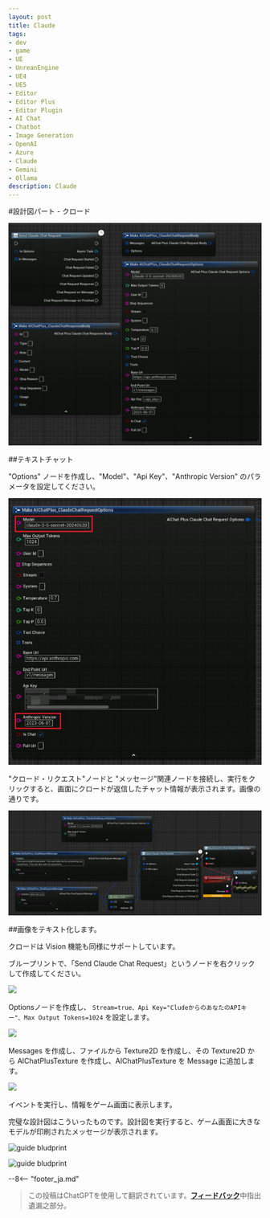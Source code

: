 ```yaml
---
layout: post
title: Claude
tags:
- dev
- game
- UE
- UnreanEngine
- UE4
- UE5
- Editor
- Editor Plus
- Editor Plugin
- AI Chat
- Chatbot
- Image Generation
- OpenAI
- Azure
- Claude
- Gemini
- Ollama
description: Claude
---
```


<meta property="og:title" content="UE 插件 AIChatPlus 使用说明 - 蓝图篇 - Claude" />

#設計図パート - クロード

![blueprint](assets/img/2024-ue-aichatplus/usage/blueprint/claude_all.png)

##テキストチャット

"Options" ノードを作成し、"Model"、"Api Key"、"Anthropic Version" のパラメータを設定してください。

![](assets/img/2024-ue-aichatplus/usage/blueprint/claude_chat_1.png)

"クロード・リクエスト"ノードと "メッセージ"関連ノードを接続し、実行をクリックすると、画面にクロードが返信したチャット情報が表示されます。画像の通りです。

![](assets/img/2024-ue-aichatplus/usage/blueprint/claude_chat_2.png)

##画像をテキスト化します。

クロードは Vision 機能も同様にサポートしています。

ブループリントで、「Send Claude Chat Request」というノードを右クリックして作成してください。

![](assets/img/2024-ue-aichatplus/guide_claude_blueprint_1.png)

Optionsノードを作成し、 `Stream=true、Api Key="CludeからのあなたのAPIキー"、Max Output Tokens=1024` を設定します。

![](assets/img/2024-ue-aichatplus/guide_claude_blueprint_2.png)

Messages を作成し、ファイルから Texture2D を作成し、その Texture2D から AIChatPlusTexture を作成し、AIChatPlusTexture を Message に追加します。

![](assets/img/2024-ue-aichatplus/guide_claude_blueprint_3.png)

イベントを実行し、情報をゲーム画面に表示します。

完璧な設計図はこういったものです。設計図を実行すると、ゲーム画面に大きなモデルが印刷されたメッセージが表示されます。

![guide bludprint](assets/img/2024-ue-aichatplus/guide_claude_blueprint_4.png)

![guide bludprint](assets/img/2024-ue-aichatplus/guide_claude_blueprint_5.png)


--8<-- "footer_ja.md"


> この投稿はChatGPTを使用して翻訳されています。[**フィードバック**](https://github.com/disenone/wiki_blog/issues/new)中指出遺漏之部分。 
